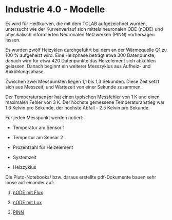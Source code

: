 # Industrie 4.0 - Modelle

Es wird für Heißkurven, die mit dem TCLAB aufgezeichnet wurden,  untersucht wie der Kurvenverlauf sich mittels neuronalen ODE (nODE) und physikalisch informierten Neuronalen Netzwerken (PINN) vorhersagen lassen.

Es wurden zwölf Heizyklen durchgeführt bei dem an der Wärmequelle Q1 zu 100 % aufgeheizt wird. Eine Heizphase beträgt etwa 300 Datenpunkte, danach wird für etwa 420 Datenpunkte das Heizelement sich abkühlen gelassen. Danach beginnt ein weiterer Messzyklus aus Aufheiz- und Abkühlungsphase.

Zwischen zwei Messpunkten liegen 1,1 bis 1,3 Sekunden. Diese Zeit setzt sich aus Messzeit, und Wartezeit von einer Sekunde zusammen. 

Der Temperatursensor hat einen typischen Messfehler von 1 K und einen maximalen Fehler von 3 K. Der höchste gemessene Temperaturanstieg war 1.6 Kelvin pro Sekunde, der höchste Abfall - 2.5 Kelvin pro Sekunde.



Für jeden Messpunkt werden notiert: 

- Temperatur am Sensor 1

- Tempertur am Sensor 2

- Prozentzahl  für Heizelement

- Systemzeit

- Heizzyklus

Die Pluto-Notebooks/ bzw. daraus erstellte pdf-Dokumente bauen sehr loose auf einander auf:

1) [nODE mit Flux](neuralODE/nODE_Flux—Pluto_Sebastian_Heiden.pdf)

2) [nODE mit Lux](neuralODE/nODE_Lux—Pluto_Sebastian_Heiden.pdf)

3) [PINN](PINN/PINN—Pluto_Sebastian_Heiden.pdf)